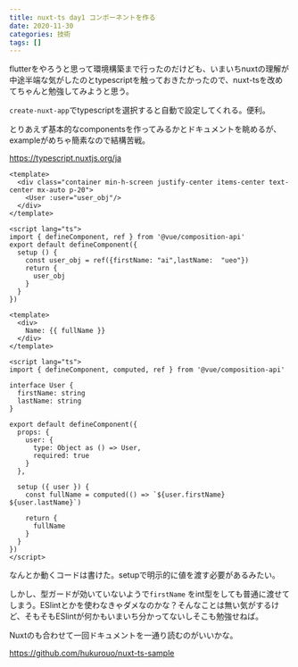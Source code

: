 ```yaml
---
title: nuxt-ts day1 コンポーネントを作る
date: 2020-11-30
categories: 技術
tags: []
---
```


flutterをやろうと思って環境構築まで行ったのだけども、いまいちnuxtの理解が中途半端な気がしたのとtypescriptを触っておきたかったので、nuxt-tsを改めてちゃんと勉強してみようと思う。


`create-nuxt-app`でtypescriptを選択すると自動で設定してくれる。便利。

とりあえず基本的なcomponentsを作ってみるかとドキュメントを眺めるが、exampleがめちゃ簡素なので結構苦戦。

https://typescript.nuxtjs.org/ja



```ts{}[pages\index.vue]
<template>
  <div class="container min-h-screen justify-center items-center text-center mx-auto p-20">
    <User :user="user_obj"/>
  </div>
</template>

<script lang="ts">
import { defineComponent, ref } from '@vue/composition-api'
export default defineComponent({
  setup () {
    const user_obj = ref({firstName: "ai",lastName:  "ueo"})
    return {
      user_obj
    }
  }
})
```

```ts{}[components\User.vue]
<template>
  <div>
    Name: {{ fullName }}
  </div>
</template>

<script lang="ts">
import { defineComponent, computed, ref } from '@vue/composition-api'

interface User {
  firstName: string
  lastName: string
}

export default defineComponent({
  props: {
    user: {
      type: Object as () => User,
      required: true
    }
  },

  setup ({ user }) {
    const fullName = computed(() => `${user.firstName} ${user.lastName}`)

    return {
      fullName
    }
  }
})
</script>
```

なんとか動くコードは書けた。setupで明示的に値を渡す必要があるみたい。

しかし、型ガードが効いていないようで`firstName` をint型をしても普通に渡せてしまう。ESlintとかを使わなきゃダメなのかな？そんなことは無い気がするけど、そもそもESlintが何かもいまいち分かってないしそこも勉強せねば。

Nuxtのも合わせて一回ドキュメントを一通り読むのがいいかな。

https://github.com/hukurouo/nuxt-ts-sample


